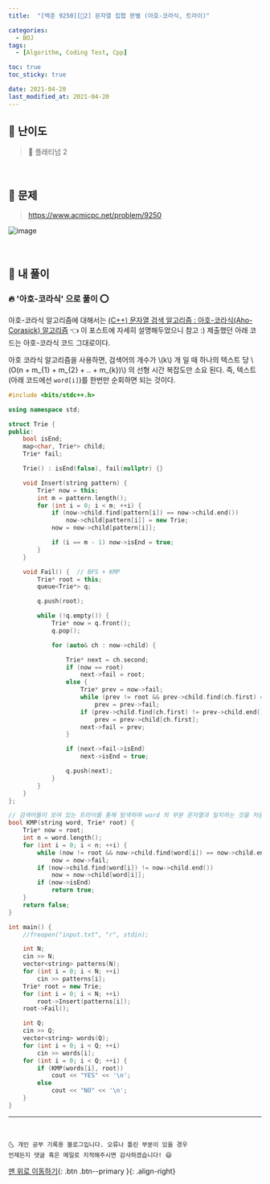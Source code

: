```yaml
---
title:  "[백준 9250][💚2] 문자열 집합 판별 (아호-코라식, 트라이)" 

categories:
  - BOJ
tags:
  - [Algorithm, Coding Test, Cpp]

toc: true
toc_sticky: true

date: 2021-04-20
last_modified_at: 2021-04-20
---
```



## 🚀 난이도 

> 💚 플래티넘 2

<br>

## 🚀 문제

> <https://www.acmicpc.net/problem/9250>

![image](https://user-images.githubusercontent.com/42318591/115105529-7f08df80-9f9a-11eb-948b-7aa993305cad.png)

<br>

## 🚀 내 풀이 

### 🔥 '아호-코라식' 으로 풀이 ⭕

아호-코라식 알고리즘에 대해서는 [(C++) 문자열 검색 알고리즘 : 아호-코라식(Aho-Corasick) 알고리즘](https://ansohxxn.github.io/algorithm/ahocorasick/) 👈 이 포스트에 자세히 설명해두었으니 참고 :) 제출했던 아래 코드는 아호-코라식 코드 그대로이다.

아호 코라식 알고리즘을 사용하면, 검색어의 개수가 \\(k\\) 개 일 때 하나의 텍스트 당 \\(O(n + m_{1} + m_{2} + .. + m_{k})\\) 의 선형 시간 복잡도만 소요 된다. 즉, 텍스트(아래 코드에선 `word[i]`)를 한번만 순회하면 되는 것이다. 


```cpp
#include <bits/stdc++.h>

using namespace std;

struct Trie {
public:
	bool isEnd;
	map<char, Trie*> child;
	Trie* fail;

	Trie() : isEnd(false), fail(nullptr) {}

	void Insert(string pattern) {
		Trie* now = this;
		int m = pattern.length();
		for (int i = 0; i < m; ++i) {
			if (now->child.find(pattern[i]) == now->child.end())
				now->child[pattern[i]] = new Trie;
			now = now->child[pattern[i]];

			if (i == m - 1) now->isEnd = true;
		}
	}

	void Fail() {  // BFS + KMP
		Trie* root = this;
		queue<Trie*> q;

		q.push(root);

		while (!q.empty()) {
			Trie* now = q.front();
			q.pop();

			for (auto& ch : now->child) {

				Trie* next = ch.second;
				if (now == root)
					next->fail = root;
				else {
					Trie* prev = now->fail;
					while (prev != root && prev->child.find(ch.first) == prev->child.end())
						prev = prev->fail;
					if (prev->child.find(ch.first) != prev->child.end())
						prev = prev->child[ch.first];
					next->fail = prev;
				}

				if (next->fail->isEnd)
					next->isEnd = true;

				q.push(next);
			}
		}
	}
};

// 검색어들이 모여 있는 트라이를 통해 탐색하며 word 의 부분 문자열과 일치하는 것을 처음으로 찾아내자마자 return true 하고 종료함
bool KMP(string word, Trie* root) {
	Trie* now = root;
	int n = word.length();
	for (int i = 0; i < n; ++i) {
		while (now != root && now->child.find(word[i]) == now->child.end())
			now = now->fail;
		if (now->child.find(word[i]) != now->child.end())
			now = now->child[word[i]];
		if (now->isEnd)
			return true;
	}
	return false;
}

int main() {
	//freopen("input.txt", "r", stdin);

	int N;
	cin >> N;
	vector<string> patterns(N);
	for (int i = 0; i < N; ++i)
		cin >> patterns[i];
	Trie* root = new Trie;
	for (int i = 0; i < N; ++i)
		root->Insert(patterns[i]);
	root->Fail();

	int Q;
	cin >> Q;
	vector<string> words(Q);
	for (int i = 0; i < Q; ++i)
		cin >> words[i];
	for (int i = 0; i < Q; ++i) {
		if (KMP(words[i], root))
			cout << "YES" << '\n';
		else
			cout << "NO" << '\n';
	}
}

```

***
<br>

    🌜 개인 공부 기록용 블로그입니다. 오류나 틀린 부분이 있을 경우 
    언제든지 댓글 혹은 메일로 지적해주시면 감사하겠습니다! 😄

[맨 위로 이동하기](#){: .btn .btn--primary }{: .align-right}